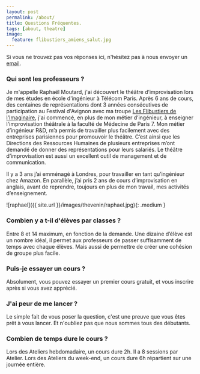```yaml
---
layout: post
permalink: /about/
title: Questions Fréquentes.
tags: [about, theatre]
image:
  feature: flibustiers_amiens_salut.jpg
---
```


Si vous ne trouvez pas vos réponses ici, n'hésitez pas à nous envoyer un [email](mailto:myname@gmail.com).

### Qui sont les professeurs ?
Je m'appelle Raphaël Moutard, j'ai découvert le théâtre d’improvisation lors de mes études en école d'ingénieur à Télécom Paris. Après 6 ans de cours, des centaines de représentations dont 3 années consécutives de participation au Festival d'Avignon avec ma troupe [Les Flibustiers de l'Imaginaire][flibustiers], j'ai commencé, en plus de mon métier d’ingénieur, à enseigner l'improvisation théâtrale à la faculté de Médecine de Paris 7. Mon métier d’ingénieur R&D, m’a permis de travailler plus facilement avec des entreprises parisiennes pour promouvoir le théâtre. C’est ainsi que les Directions des Ressources Humaines de plusieurs entreprises m’ont demandé de donner des représentations pour leurs salariés. Le théâtre d’improvisation est aussi un excellent outil de management et de communication.

Il y a 3 ans j’ai emménagé à Londres, pour travailler en tant qu’ingénieur chez Amazon. En parallèle, j’ai pris 2 ans de cours d’improvisation en anglais, avant de reprendre, toujours en plus de mon travail, mes activités d’enseignement.

![raphael]({{ site.url }}/images/thevenin/raphael.jpg){: .medium }


### Combien y a t-il d'élèves par classes ?
Entre 8 et 14 maximum, en fonction de la demande. Une dizaine d’élève est un nombre idéal, il permet aux professeurs de passer suffisamment de temps avec chaque élèves. Mais aussi de permettre de créer une cohésion de groupe plus facile.

### Puis-je essayer un cours ?
Absolument, vous pouvez essayer un premier cours gratuit, et vous inscrire après si vous avez apprécié.

### J'ai peur de me lancer ?
Le simple fait de vous poser la question, c'est une preuve que vous êtes prêt à vous lancer. Et n'oubliez pas que nous sommes tous des débutants.

### Combien de temps dure le cours ?
Lors des Ateliers hebdomadaire, un cours dure 2h. Il a 8 sessions par Atelier.
Lors des Ateliers du week-end, un cours dure 6h répartient sur une journée entière.



[flibustiers]: https://www.facebook.com/lesflibustiers/ "Les Flibustiers de l'Imaginaire"
